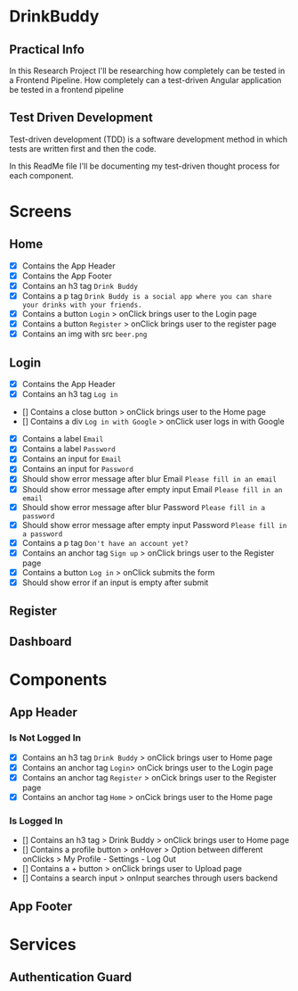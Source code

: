 # DrinkBuddy

## Practical Info

In this Research Project I'll be researching how completely can be tested in a Frontend Pipeline.
How completely can a test-driven Angular application be tested in a frontend pipeline

## Test Driven Development

Test-driven development (TDD) is a software development method in which tests are written first and then the code.

In this ReadMe file I'll be documenting my test-driven thought process for each component.

# Screens

## Home

- [x] Contains the App Header
- [x] Contains the App Footer
- [x] Contains an h3 tag `Drink Buddy`
- [x] Contains a p tag `Drink Buddy is a social app where you can share your drinks with your friends.`
- [x] Contains a button `Login` > onClick brings user to the Login page
- [x] Contains a button `Register` > onClick brings user to the register page
- [x] Contains an img with src `beer.png`

## Login

- [x] Contains the App Header
- [x] Contains an h3 tag `Log in`
- [] Contains a close button > onClick brings user to the Home page
- [] Contains a div `Log in with Google` > onClick user logs in with Google
- [x] Contains a label `Email`
- [x] Contains a label `Password`
- [x] Contains an input for `Email`
- [x] Contains an input for `Password`
- [x] Should show error message after blur Email `Please fill in an email`
- [x] Should show error message after empty input Email `Please fill in an email`
- [x] Should show error message after blur Password `Please fill in a password`
- [x] Should show error message after empty input Password `Please fill in a password`
- [x] Contains a p tag `Don't have an account yet?`
- [x] Contains an anchor tag `Sign up` > onClick brings user to the Register page
- [x] Contains a button `Log in` > onClick submits the form
- [x] Should show error if an input is empty after submit

## Register

## Dashboard

# Components

## App Header

### Is Not Logged In

- [x] Contains an h3 tag `Drink Buddy` > onClick brings user to Home page
- [x] Contains an anchor tag `Login`> onCick brings user to the Login page
- [x] Contains an anchor tag `Register` > onCick brings user to the Register page
- [x] Contains an anchor tag `Home` > onCick brings user to the Home page

### Is Logged In

- [] Contains an h3 tag > Drink Buddy > onClick brings user to Home page
- [] Contains a profile button > onHover > Option between different onClicks > My Profile - Settings - Log Out
- [] Contains a + button > onClick brings user to Upload page
- [] Contains a search input > onInput searches through users backend

## App Footer

# Services

## Authentication Guard
